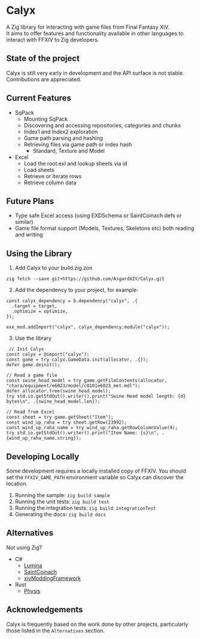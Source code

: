 # Calyx

A Zig library for interacting with game files from Final Fantasy XIV. 
<br/>It aims to offer features and functionality available in other languages to interact with FFXIV to Zig developers.

## State of the project
Calyx is still very early in development and the API surface is not stable. Contributions are appreciated.

## Current Features
* SqPack
  * Mounting SqPack
  * Discovering and accessing repositories, categories and chunks
  * Index1 and Index2 exploration
  * Game path parsing and hashing
  * Retrieving files via game path or index hash
     * Standard, Texture and Model
* Excel
  * Load the root.exl and lookup sheets via id
  * Load sheets
  * Retrieve or iterate rows
  * Retrieve column data

## Future Plans
* Type safe Excel access (using EXDSchema or SaintCoinach defs or similar)
* Game file format support (Models, Textures, Skeletons etc) both reading and writing

## Using the Library
1. Add Calyx to your build.zig.zon
```
zig fetch --save git+https://github.com/AsgardXIV/Calyx.git
```

2. Add the dependency to your project, for example:
```zig
const calyx_dependency = b.dependency("calyx", .{
  .target = target,
  .optimize = optimize,
});

exe_mod.addImport("calyx", calyx_dependency.module("calyx"));
```

3. Use the library
```zig
 // Init Calyx
const calyx = @import("calyx");
const game = try calyx.GameData.init(allocator, .{});
defer game.deinit();

// Read a game file
const swine_head_model = try game.getFileContents(allocator, "chara/equipment/e6023/model/c0101e6023_met.mdl");
defer allocator.free(swine_head_model);
try std.io.getStdOut().writer().print("Swine Head model length: {d} bytes\n", .{swine_head_model.len});

// Read from Excel
const sheet = try game.getSheet("Item");
const wind_up_raha = try sheet.getRow(23992);
const wind_up_raha_name = try wind_up_raha.getRowColumnValue(9);
try std.io.getStdOut().writer().print("Item Name: {s}\n", .{wind_up_raha_name.string});
```

## Developing Locally
Some development requires a locally installed copy of FFXIV. You should set the `FFXIV_GAME_PATH` environment variable so Calyx can discover the location.

1. Running the sample: `zig build sample`
2. Running the unit tests: `zig build test`
3. Running the integration tests: `zig build integrationTest`
4. Generating the docs: `zig build docs`

## Alternatives
Not using Zig?
* C#
  * [Lumina](https://github.com/NotAdam/Lumina)
  * [SaintCoinach](https://github.com/xivapi/SaintCoinach)
  * [xivModdingFramework](https://github.com/TexTools/xivModdingFramework)
* Rust
  * [Physis](https://github.com/redstrate/Physis)
 
## Acknowledgements
Calyx is frequently based on the work done by other projects, particularly those listed in the `Alternatives` section. 
